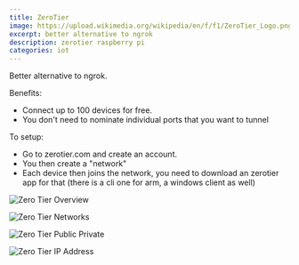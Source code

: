```yaml
---
title: ZeroTier
image: https://upload.wikimedia.org/wikipedia/en/f/f1/ZeroTier_Logo.png
excerpt: better alternative to ngrok
description: zerotier raspberry pi
categories: iot
---
```


Better alternative to ngrok.

Benefits:

- Connect up to 100 devices for free.
- You don't need to nominate individual ports that you want to tunnel

To setup:
- Go to zerotier.com and create an account.
- You then create a "network"
- Each device then joins the network, you need to download an zerotier app for that (there is a cli one for arm, a windows client as well) 


![Zero Tier Overview](https://github.com/raspberrypisig/raspberrypisig.github.io/raw/master/assets/images/zerotier1.jpg)

![Zero Tier Networks](https://github.com/raspberrypisig/raspberrypisig.github.io/raw/master/assets/images/zerotier2.jpg)

![Zero Tier Public Private](https://github.com/raspberrypisig/raspberrypisig.github.io/raw/master/assets/images/zerotier3.jpg)

![Zero Tier IP Address](https://github.com/raspberrypisig/raspberrypisig.github.io/raw/master/assets/images/zerotier4.jpg)


